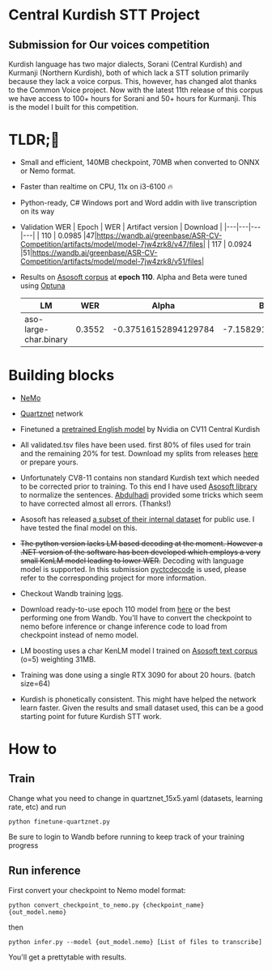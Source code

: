 
  

# Central Kurdish STT Project

  

## Submission for Our voices competition

  

  

Kurdish language has two major dialects, Sorani (Central Kurdish) and Kurmanji (Northern Kurdish), both of which lack a STT solution primarily because they lack a voice corpus. This, however, has changed alot thanks to the Common Voice project. Now with the latest 11th release of this corpus we have access to 100+ hours for Sorani and 50+ hours for Kurmanji. This is the model I built for this competition.

  

# TLDR;🤌

  

- Small and efficient, 140MB checkpoint, 70MB when converted to ONNX or Nemo format.

- Faster than realtime on CPU, 11x on i3-6100 🔥

- Python-ready, C# Windows port and Word addin with live transcription on its way

- Validation WER
  | Epoch | WER | Artifact version | Download |
  |---|---|---|---|
  | 110 | 0.0985 |47|https://wandb.ai/greenbase/ASR-CV-Competition/artifacts/model/model-7jw4zrk8/v47/files|
  | 117 | 0.0924 |51|https://wandb.ai/greenbase/ASR-CV-Competition/artifacts/model/model-7jw4zrk8/v51/files|

- Results on [Asosoft corpus](https://github.com/AsoSoft/AsoSoft-Speech-Corpus) at **epoch 110**. Alpha and Beta were tuned using [Optuna](https://github.com/optuna/optuna)

  | LM | WER | Alpha | Beta |
  |---|---|---|---|
  | aso-large-char.binary | 0.3552 |-0.37516152894129784|-7.158291775224047|

# Building blocks

  

- [NeMo](https://github.com/NVIDIA/NeMo)

- [Quartznet](https://arxiv.org/abs/1910.10261) network

- Finetuned a [pretrained English model](https://catalog.ngc.nvidia.com/orgs/nvidia/teams/nemo/models/stt_es_quartznet15x5) by Nvidia on CV11 Central Kurdish

- All validated.tsv files have been used. first 80% of files used for train and the remaining 20% for test. Download my splits from releases [here](https://github.com/dkakaie/our-voices-model-competition) or prepare yours.

- Unfortunately CV8-11 contains non standard Kurdish text which needed to be corrected prior to training. To this end I have used [Asosoft library](https://github.com/AsoSoft/AsoSoft-Library) to normalize the sentences. [Abdulhadi](https://github.com/hadihaji) provided some tricks which seem to have corrected almost all errors. (Thanks!)

- Asosoft has released [a subset of their internal dataset](https://github.com/AsoSoft/AsoSoft-Speech-Corpus) for public use. I have tested the final model on this.

- ~~The python version lacks LM based decoding at the moment. However a .NET version of the software has been developed which employs a very small KenLM model leading to lower WER.~~ Decoding with language model is supported. In this submission [pyctcdecode](https://github.com/kensho-technologies/pyctcdecode) is used, please refer to the corresponding project for more information.

- Checkout Wandb training [logs](https://wandb.ai/greenbase/ASR-CV-Competition/runs/7jw4zrk8?workspace=user-).

- Download ready-to-use epoch 110 model from [here](https://github.com/dkakaie/our-voices-model-competition) or the best performing one from Wandb. You'll have to convert the checkpoint to nemo before inference or change inference code to load from checkpoint instead of nemo model.

- LM boosting uses a char KenLM model I trained on [Asosoft text corpus](https://github.com/AsoSoft/AsoSoft-Text-Corpus) (o=5) weighting 31MB.

- Training was done using a single RTX 3090 for about 20 hours. (batch size=64)

- Kurdish is phonetically consistent. This might have helped the network learn faster. Given the results and small dataset used, this can be a good starting point for future Kurdish STT work.

  

# How to

## Train

Change what you need to change in quartznet_15x5.yaml (datasets, learning rate, etc) and run

    python finetune-quartznet.py

Be sure to login to Wandb before running to keep track of your training progress

## Run inference
First convert your checkpoint to Nemo model format:

    python convert_checkpoint_to_nemo.py {checkpoint_name} {out_model.nemo}
then

    python infer.py --model {out_model.nemo} [List of files to transcribe]
You'll get a prettytable with results.
